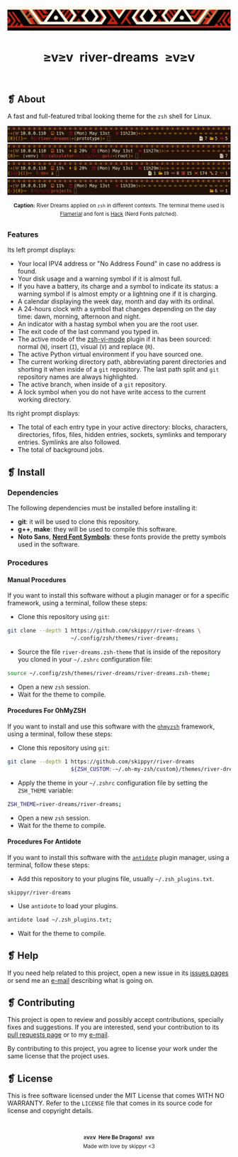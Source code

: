 <div align="center">
  <img alt="" src="assets/ornament.webp" />
</div>
<h1 align="center">≥v≥v&ensp;river-dreams&ensp;≥v≥v</h1>
<div align="center">
  <img alt="" src="https://img.shields.io/github/license/skippyr/river-dreams?style=plastic&label=%E2%B8%96%20license&labelColor=%23221107&color=%23990b3a" />
  &nbsp;
  <img alt="" src="https://img.shields.io/github/v/tag/skippyr/river-dreams?style=plastic&label=%E2%B8%96%20tag&labelColor=%23221107&color=%23990b3a" />
  &nbsp;
  <img alt="" src="https://img.shields.io/github/commit-activity/t/skippyr/river-dreams?style=plastic&label=%E2%B8%96%20commits&labelColor=%23221107&color=%23990b3a" />
  &nbsp;
  <img alt="" src="https://img.shields.io/github/stars/skippyr/river-dreams?style=plastic&label=%E2%B8%96%20stars&labelColor=%23221107&color=%23990b3a" />
</div>

## ❡ About

A fast and full-featured tribal looking theme for the `zsh` shell for Linux.

<p align="center">
  <img alt="" src="assets/preview-0.webp" />
  <img alt="" src="assets/preview-1.webp" />
  <img alt="" src="assets/preview-2.webp" />
  <img alt="" src="assets/preview-3.webp" />
</p>
<p align="center"><sup><strong>Caption:</strong> River Dreams applied on <code>zsh</code> in different contexts. The terminal theme used is <a href="https://github.com/skippyr/flamerial">Flamerial</a> and font is <a href="https://www.nerdfonts.com/font-downloads">Hack</a> (Nerd Fonts patched).</sup></p>

### Features

Its left prompt displays:

- Your local IPV4 address or "No Address Found" in case no address is found.
- Your disk usage and a warning symbol if it is almost full.
- If you have a battery, its charge and a symbol to indicate its status: a warning symbol if is almost empty or a lightning one if it is charging.
- A calendar displaying the week day, month and day with its ordinal.
- A 24-hours clock with a symbol that changes depending on the day time: dawn, morning, afternoon and night.
- An indicator with a hastag symbol when you are the root user.
- The exit code of the last command you typed in.
- The active mode of the [zsh-vi-mode](https://github.com/jeffreytse/zsh-vi-mode) plugin if it has been sourced: normal (`N`), insert (`I`), visual (`V`) and replace (`R`).
- The active Python virtual environment if you have sourced one.
- The current working directory path, abbreviating parent directories and shorting it when inside of a `git` repository. The last path split and `git` repository names are always highlighted.
- The active branch, when inside of a `git` repository.
- A lock symbol when you do not have write access to the current working directory.

Its right prompt displays:

- The total of each entry type in your active directory: blocks, characters, directories, fifos, files, hidden entries, sockets, symlinks and temporary entries. Symlinks are also followed.
- The total of background jobs.

## ❡ Install

### Dependencies

The following dependencies must be installed before installing it:

- **git**: it will be used to clone this repository.
- **g++**, **make**: they will be used to compile this software.
- **Noto Sans**, [**Nerd Font Symbols**](https://www.nerdfonts.com/font-downloads): these fonts provide the pretty symbols used in the software.

### Procedures

#### Manual Procedures

If you want to install this software without a plugin manager or for a specific framework, using a terminal, follow these steps:

- Clone this repository using `git`:

```sh
git clone --depth 1 https://github.com/skippyr/river-dreams \
                    ~/.config/zsh/themes/river-dreams;
```

- Source the file `river-dreams.zsh-theme` that is inside of the repository you cloned in your `~/.zshrc` configuration file:

```sh
source ~/.config/zsh/themes/river-dreams/river-dreams.zsh-theme;
```

- Open a new `zsh` session.
- Wait for the theme to compile.

#### Procedures For OhMyZSH

If you want to install and use this software with the [`ohmyzsh`](https://github.com/ohmyzsh/ohmyzsh) framework, using a terminal, follow these steps:

- Clone this repository using `git`:

```sh
git clone --depth 1 https://github.com/skippyr/river-dreams                    \
                    ${ZSH_CUSTOM:-~/.oh-my-zsh/custom}/themes/river-dreams;
```

- Apply the theme in your `~/.zshrc` configuration file by setting the `ZSH_THEME` variable:

```zsh
ZSH_THEME=river-dreams/river-dreams;
```

- Open a new `zsh` session.
- Wait for the theme to compile.

#### Procedures For Antidote

If you want to install this software with the [`antidote`](https://github.com/mattmc3/antidote) plugin manager, using a terminal, follow these steps:

- Add this repository to your plugins file, usually `~/.zsh_plugins.txt`.

```
skippyr/river-dreams
```

- Use `antidote` to load your plugins.

```sh
antidote load ~/.zsh_plugins.txt;
```

- Wait for the theme to compile.

## ❡ Help

If you need help related to this project, open a new issue in its [issues pages](https://github.com/skippyr/river-dreams/issues) or send me an [e-mail](mailto:skippyr.developer@gmail.com) describing what is going on.

## ❡ Contributing

This project is open to review and possibly accept contributions, specially fixes and suggestions. If you are interested, send your contribution to its [pull requests page](https://github.com/skippyr/river-dreams/pulls) or to my [e-mail](mailto:skippyr.developer@gmail.com).

By contributing to this project, you agree to license your work under the same license that the project uses.

## ❡ License

This is free software licensed under the MIT License that comes WITH NO WARRANTY. Refer to the `LICENSE` file that comes in its source code for license and copyright details.

&ensp;
<p align="center"><sup><strong>≥v≥v&ensp;Here Be Dragons!&ensp;≥v≥</strong><br />Made with love by skippyr <3</sup></p>
